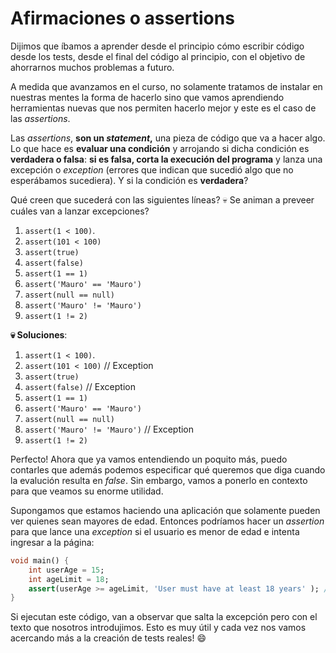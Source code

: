 # Afirmaciones o assertions

Dijimos que íbamos a aprender desde el principio cómo escribir código desde los tests, desde el final del código al principio, con el objetivo de ahorrarnos muchos problemas a futuro.

A medida que avanzamos en el curso, no solamente tratamos de instalar en nuestras mentes la forma de hacerlo sino que vamos aprendiendo herramientas nuevas que nos permiten hacerlo mejor y este es el caso de las _assertions_.

Las _assertions_, __son un _statement_,__ una pieza de código que va a hacer algo. Lo que hace es __evaluar una condición__ y arrojando si dicha condición es __verdadera o falsa__: __si es falsa, corta la execución del programa__ y lanza una excepción o _exception_ (errores que indican que sucedió algo que no esperábamos sucediera). Y si la condición es __verdadera__?

Qué creen que sucederá con las siguientes líneas? 💀 Se animan a preveer cuáles van a lanzar excepciones?

1. `assert(1 < 100)`.
2. `assert(101 < 100)`
3. `assert(true)`
4. `assert(false)`
5. `assert(1 == 1)`
6. `assert('Mauro' == 'Mauro')`
7. `assert(null == null)`
8. `assert('Mauro' != 'Mauro')`
9. `assert(1 != 2)`

__💀 Soluciones__:

1. `assert(1 < 100)`.
2. `assert(101 < 100)` // Exception
3. `assert(true)`
4. `assert(false)` // Exception
5. `assert(1 == 1)`
6. `assert('Mauro' == 'Mauro')`
7. `assert(null == null)`
8. `assert('Mauro' != 'Mauro')` // Exception
9. `assert(1 != 2)`

Perfecto! Ahora que ya vamos entendiendo un poquito más, puedo contarles que además podemos especificar qué queremos que diga cuando la evalución resulta en _false_. Sin embargo, vamos a ponerlo en contexto para que veamos su enorme utilidad.

Supongamos que estamos haciendo una aplicación que solamente pueden ver quienes sean mayores de edad. Entonces podríamos hacer un _assertion_ para que lance una _exception_ si el usuario es menor de edad e intenta ingresar a la página:

```dart
void main() {
    int userAge = 15;
    int ageLimit = 18;
    assert(userAge >= ageLimit, 'User must have at least 18 years' ); // El usuario tiene que tener por lo menos 18 años.
}
```

Si ejecutan este código, van a observar que salta la excepción pero con el texto que nosotros introdujimos. Esto es muy útil y cada vez nos vamos acercando más a la creación de tests reales! 😄
